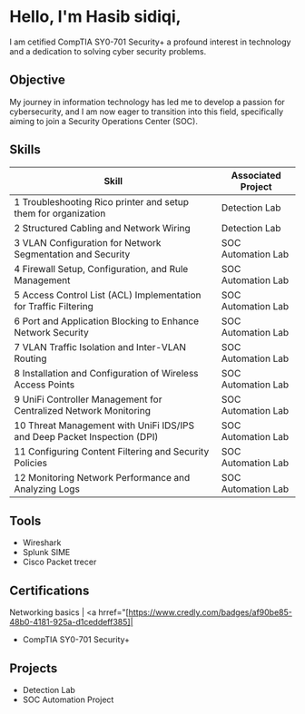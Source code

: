 # Hello, I'm Hasib sidiqi,


I am cetified CompTIA SY0-701 Security+ a profound interest in technology and a dedication to solving cyber security problems.

## Objective

My journey in information technology has led me to develop a passion for cybersecurity, and I am now eager to transition into this field, specifically aiming to join a Security Operations Center (SOC).

## Skills

| Skill                                       | Associated Project         |
|---------------------------------------------|----------------------------|
|  1 Troubleshooting Rico printer and setup them for organization                | <a hrref="[https://www.credly.com">Detection Lab</a>|
|  2 Structured Cabling and Network Wiring                                       | <a hrref="https://google.com">Detection Lab</a>|
|  3 VLAN Configuration for Network Segmentation and Security                    | SOC Automation Lab|
|  4 Firewall Setup, Configuration, and Rule Management                          | SOC Automation Lab|
|  5 Access Control List (ACL) Implementation for Traffic Filtering              | SOC Automation Lab|
|  6 Port and Application Blocking to Enhance Network Security                   | SOC Automation Lab|
|  7 VLAN Traffic Isolation and Inter-VLAN Routing                               | SOC Automation Lab|
|  8 Installation and Configuration of Wireless Access Points                    | SOC Automation Lab|
|  9 UniFi Controller Management for Centralized Network Monitoring              | SOC Automation Lab|
|  10 Threat Management with UniFi IDS/IPS and Deep Packet Inspection (DPI)      | SOC Automation Lab|
|  11 Configuring Content Filtering and Security Policies                        | SOC Automation Lab|
|  12 Monitoring Network Performance and Analyzing Logs                          | SOC Automation Lab|


## Tools
- Wireshark
- Splunk SIME
- Cisco Packet trecer

## Certifications
Networking basics      | <a hrref="[https://www.credly.com/badges/af90be85-48b0-4181-925a-d1ceddeff385]|
- CompTIA SY0-701 Security+

## Projects
- Detection Lab
- SOC Automation Project

